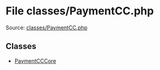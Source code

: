 File classes/PaymentCC.php
=========

Source: [classes/PaymentCC.php](https://github.com/PrestaShop/PrestaShop/blob/1.6.0.12/classes/PaymentCC.php)


Classes
-------

* [PaymentCCCore](class.PaymentCCCore.md)

